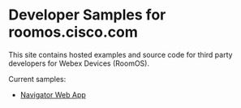 # Developer Samples for roomos.cisco.com

This site contains hosted examples and source code for third party developers for Webex Devices (RoomOS).

Current samples:

* [Navigator Web App](./navigator/navigator-webapp/)
